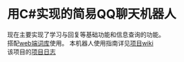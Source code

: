 # 用C#实现的简易QQ聊天机器人
现在主要实现了学习与回复等基础功能和信息查询的功能。   
搭配[web端词库](https://github.com/hxl9654/RuiRuiQQWeb)</a>使用。
本机器人使用指南详见[项目wiki](https://github.com/hxl9654/RuiRuiQQ/wiki)  
该项目的[项目日志](https://tec.hxlxz.com/765_qqrobot)